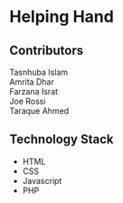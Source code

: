 # Helping Hand

## Contributors
Tasnhuba Islam  
Amrita Dhar  
Farzana Israt  
Joe Rossi  
Taraque Ahmed

## Technology Stack
* HTML  
* CSS  
* Javascript  
* PHP
